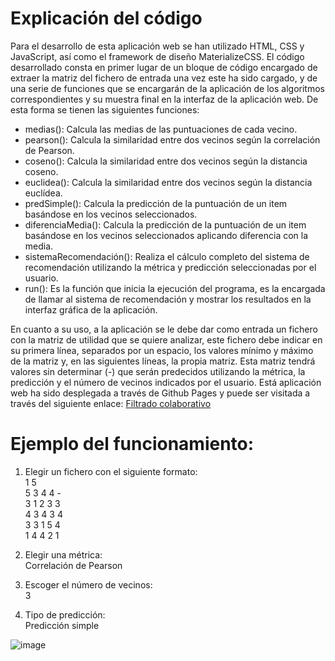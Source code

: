 # Explicación del código
  Para el desarrollo de esta aplicación web se han utilizado HTML, CSS y JavaScript, así como el framework de diseño MaterializeCSS. El código desarrollado consta en primer lugar de un bloque de código encargado de extraer la matriz del fichero de entrada una vez este ha sido cargado, y de una serie de funciones que se encargarán de la aplicación de los algoritmos correspondientes y su muestra final en la interfaz de la aplicación web. De esta forma se tienen las siguientes funciones:
  - medias(): Calcula las medias de las puntuaciones de cada vecino.
  - pearson(): Calcula la similaridad entre dos vecinos según la correlación de Pearson.
  - coseno(): Calcula la similaridad entre dos vecinos según la distancia coseno.
  - euclidea(): Calcula la similaridad entre dos vecinos según la distancia euclídea.
  - predSimple(): Calcula la predicción de la puntuación de un item basándose en los vecinos seleccionados.
  - diferenciaMedia(): Calcula la predicción de la puntuación de un item basándose en los vecinos seleccionados aplicando diferencia con la media.
  - sistemaRecomendación(): Realiza el cálculo completo del sistema de recomendación utilizando la métrica y predicción seleccionadas por el usuario.
  - run(): Es la función que inicia la ejecución del programa, es la encargada de llamar al sistema de recomendación y mostrar los resultados en la interfaz gráfica de la aplicación.
  
  En cuanto a su uso, a la aplicación se le debe dar como entrada un fichero con la matriz de utilidad que se quiere analizar, este fichero debe indicar en su primera línea, separados por un espacio, los valores mínimo y máximo de la matriz y, en las siguientes líneas, la propia matriz. Esta matriz tendrá valores sin determinar (-) que serán predecidos utilizando la métrica, la predicción y el número de vecinos indicados por el usuario. Está aplicación web ha sido desplegada a través de Github Pages y puede ser visitada a través del siguiente enlace: [Filtrado colaborativo](https://alu0101339542.github.io/FiltradoColaborativo.github.io/)

# Ejemplo del funcionamiento:
1. Elegir un fichero con el siguiente formato: </br>
  1 5</br>
  5 3 4 4 -</br>
  3 1 2 3 3</br>
  4 3 4 3 4</br>
  3 3 1 5 4</br>
  1 4 4 2 1</br>

 

2. Elegir una métrica:</br>
  Correlación de Pearson

3. Escoger el número de vecinos: </br>
  3
4. Tipo de predicción:</br>
  Predicción simple
  
  

![image](https://user-images.githubusercontent.com/72199884/198886502-748286df-f4c8-4899-8c0d-d48923d7be74.png)

